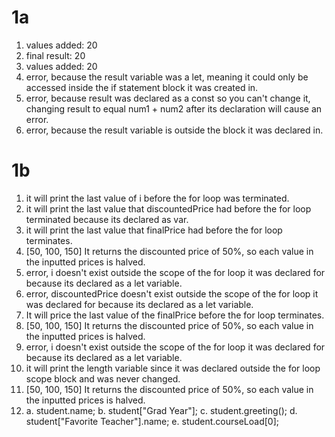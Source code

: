 # 1a

1. values added: 20
2. final result: 20
3. values added: 20
4. error, because the result variable was a let, meaning it could only be accessed inside the if statement block it was created in.
5. error, because result was declared as a const so you can't change it, changing result to equal num1 + num2 after its declaration will cause an error. 
6. error, because the result variable is outside the block it was declared in.


# 1b

1. it will print the last value of i before the for loop was terminated.
2. it will print the last value that discountedPrice had before the for loop terminated because its declared as var.
3. it will print the last value that finalPrice had before the for loop terminates.
4. [50, 100, 150] It returns the discounted price of 50%, so each value in the inputted prices is halved.
5. error, i doesn't exist outside the scope of the for loop it was declared for because its declared as a let variable.
6. error, discountedPrice doesn't exist outside the scope of the for loop it was declared for because its declared as a let variable.
7. It will price the last value of the finalPrice before the for loop terminates.
8. [50, 100, 150] It returns the discounted price of 50%, so each value in the inputted prices is halved.
9. error, i doesn't exist outside the scope of the for loop it was declared for because its declared as a let variable.
10. it will print the length variable since it was declared outside the for loop scope block and was never changed.
11. [50, 100, 150] It returns the discounted price of 50%, so each value in the inputted prices is halved.
12. 
    a.  student.name;
    b.  student["Grad Year"];
    c.  student.greeting();
    d.  student["Favorite Teacher"].name;
    e.  student.courseLoad[0];
